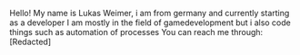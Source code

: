 Hello! My name is Lukas Weimer, i am from germany and currently starting as a developer
I am mostly in the field of gamedevelopment but i also code things such as automation of processes
You can reach me through: [Redacted]
